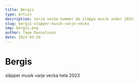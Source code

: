 ```yaml
---
title: Bergis
type: Artist
description: Varje vecka kommer de släppa musik under 2023.
slug: bergis-slapper-musik-varje-vecka
img: bergis.png
author: Tage Danielsson
date: 2023-03-29
---
```


# Bergis

släpper musik varje vecka hela 2023
